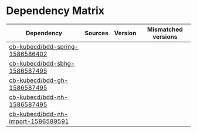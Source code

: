 # Dependency Matrix

Dependency | Sources | Version | Mismatched versions
---------- | ------- | ------- | -------------------
[cb-kubecd/bdd-spring-1586586402](https://github.com/cb-kubecd/bdd-spring-1586586402.git) |  | []() | 
[cb-kubecd/bdd-sbhg-1586587495](https://github.com/cb-kubecd/bdd-sbhg-1586587495.git) |  | []() | 
[cb-kubecd/bdd-gh-1586587495](https://github.com/cb-kubecd/bdd-gh-1586587495.git) |  | []() | 
[cb-kubecd/bdd-nh-1586587495](https://github.com/cb-kubecd/bdd-nh-1586587495.git) |  | []() | 
[cb-kubecd/bdd-nh-import-1586589591](https://github.com/cb-kubecd/bdd-nh-import-1586589591.git) |  | []() | 
